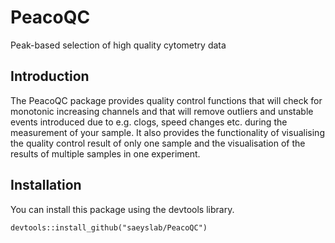 # PeacoQC
Peak-based selection of high quality cytometry data

## Introduction
The PeacoQC package provides quality control functions that will check 
for monotonic increasing channels and that will remove outliers and unstable 
events introduced due to e.g. clogs, speed changes etc. during the measurement 
of your sample. It also provides the functionality of visualising the quality
control result of only one sample and the visualisation of the results of 
multiple samples in one experiment.

## Installation
You can install this package using the devtools library.

```{r}
devtools::install_github("saeyslab/PeacoQC")
```
